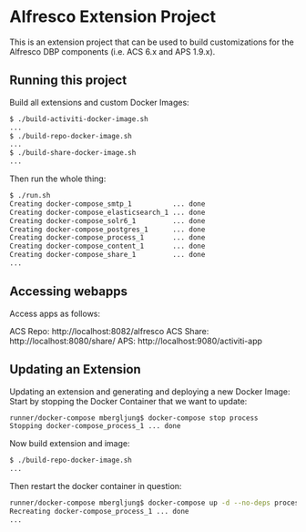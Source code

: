 # Alfresco Extension Project

This is an extension project that can be used to build customizations for 
the Alfresco DBP components (i.e. ACS 6.x and APS 1.9.x). 

## Running this project

Build all extensions and custom Docker Images:

```bash
$ ./build-activiti-docker-image.sh 
...
$ ./build-repo-docker-image.sh 
...
$ ./build-share-docker-image.sh
...
```

Then run the whole thing:
```bash
$ ./run.sh 
Creating docker-compose_smtp_1          ... done
Creating docker-compose_elasticsearch_1 ... done
Creating docker-compose_solr6_1         ... done
Creating docker-compose_postgres_1      ... done
Creating docker-compose_process_1       ... done
Creating docker-compose_content_1       ... done
Creating docker-compose_share_1         ... done
...
```

## Accessing webapps

Access apps as follows:

ACS Repo: http://localhost:8082/alfresco
ACS Share: http://localhost:8080/share/
APS: http://localhost:9080/activiti-app

## Updating an Extension
Updating an extension and generating and deploying a new Docker Image:
Start by stopping the Docker Container that we want to update:

```bash
runner/docker-compose mbergljung$ docker-compose stop process
Stopping docker-compose_process_1 ... done
```

Now build extension and image:

```bash
$ ./build-repo-docker-image.sh 
...
```

Then restart the docker container in question:

```bash
runner/docker-compose mbergljung$ docker-compose up -d --no-deps process
Recreating docker-compose_process_1 ... done
...
```




   
  
 
